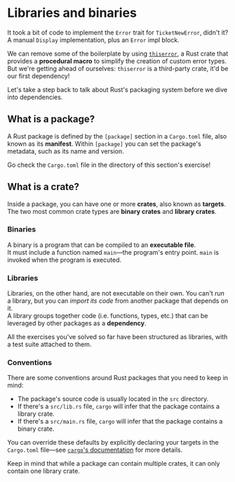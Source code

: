 # Libraries and binaries

It took a bit of code to implement the `Error` trait for `TicketNewError`, didn't it?\
A manual `Display` implementation, plus an `Error` impl block.

We can remove some of the boilerplate by using [`thiserror`](https://docs.rs/thiserror/latest/thiserror/),
a Rust crate that provides a **procedural macro** to simplify the creation of custom error types.\
But we're getting ahead of ourselves: `thiserror` is a third-party crate, it'd be our first dependency!

Let's take a step back to talk about Rust's packaging system before we dive into dependencies.

## What is a package?

A Rust package is defined by the `[package]` section in a `Cargo.toml` file, also known as its **manifest**.
Within `[package]` you can set the package's metadata, such as its name and version.

Go check the `Cargo.toml` file in the directory of this section's exercise!

## What is a crate?

Inside a package, you can have one or more **crates**, also known as **targets**.\
The two most common crate types are **binary crates** and **library crates**.

### Binaries

A binary is a program that can be compiled to an **executable file**.\
It must include a function named `main`—the program's entry point. `main` is invoked when the program is executed.

### Libraries

Libraries, on the other hand, are not executable on their own. You can't _run_ a library,
but you can _import its code_ from another package that depends on it.\
A library groups together code (i.e. functions, types, etc.) that can be leveraged by other packages as a **dependency**.

All the exercises you've solved so far have been structured as libraries, with a test suite attached to them.

### Conventions

There are some conventions around Rust packages that you need to keep in mind:

- The package's source code is usually located in the `src` directory.
- If there's a `src/lib.rs` file, `cargo` will infer that the package contains a library crate.
- If there's a `src/main.rs` file, `cargo` will infer that the package contains a binary crate.

You can override these defaults by explicitly declaring your targets in the `Cargo.toml` file—see
[`cargo`'s documentation](https://doc.rust-lang.org/cargo/reference/cargo-targets.html#cargo-targets) for more details.

Keep in mind that while a package can contain multiple crates, it can only contain one library crate.
